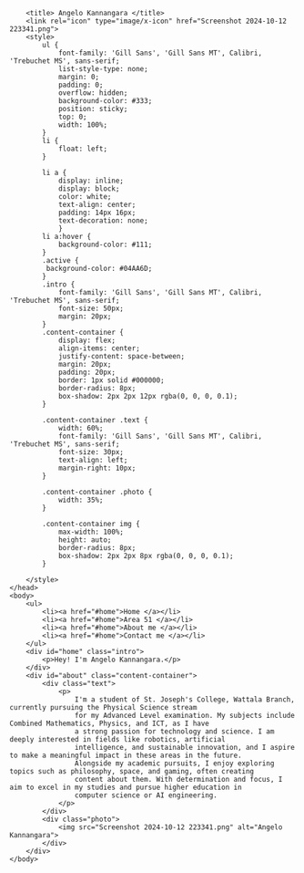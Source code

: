 <html>
    <head>
        
        <title> Angelo Kannangara </title>
        <link rel="icon" type="image/x-icon" href="Screenshot 2024-10-12 223341.png">
        <style>
            ul {
                font-family: 'Gill Sans', 'Gill Sans MT', Calibri, 'Trebuchet MS', sans-serif;
                list-style-type: none;
                margin: 0;
                padding: 0;
                overflow: hidden;
                background-color: #333;
                position: sticky;
                top: 0;
                width: 100%;
            }
            li {
                float: left;
            }
                
            li a {
                display: inline;
                display: block;
                color: white;
                text-align: center;
                padding: 14px 16px;
                text-decoration: none;
                }
            li a:hover {
                background-color: #111;
            }
            .active {
             background-color: #04AA6D;
            }
            .intro {
                font-family: 'Gill Sans', 'Gill Sans MT', Calibri, 'Trebuchet MS', sans-serif;
                font-size: 50px;
                margin: 20px;
            }
            .content-container {
                display: flex;
                align-items: center;
                justify-content: space-between;
                margin: 20px;
                padding: 20px;
                border: 1px solid #000000;
                border-radius: 8px;
                box-shadow: 2px 2px 12px rgba(0, 0, 0, 0.1);
            }

            .content-container .text {
                width: 60%;
                font-family: 'Gill Sans', 'Gill Sans MT', Calibri, 'Trebuchet MS', sans-serif;
                font-size: 30px;
                text-align: left;
                margin-right: 10px;
            }

            .content-container .photo {
                width: 35%;
            }

            .content-container img {
                max-width: 100%;
                height: auto;
                border-radius: 8px;
                box-shadow: 2px 2px 8px rgba(0, 0, 0, 0.1);
            }

        </style>
    </head>
    <body>
        <ul>
            <li><a href="#home">Home </a></li>
            <li><a href="#home">Area 51 </a></li>
            <li><a href="#home">About me </a></li>
            <li><a href="#home">Contact me </a></li>
        </ul>
        <div id="home" class="intro">
            <p>Hey! I'm Angelo Kannangara.</p>
        </div>
        <div id="about" class="content-container">
            <div class="text">
                <p>
                    I'm a student of St. Joseph's College, Wattala Branch, currently pursuing the Physical Science stream 
                    for my Advanced Level examination. My subjects include Combined Mathematics, Physics, and ICT, as I have 
                    a strong passion for technology and science. I am deeply interested in fields like robotics, artificial 
                    intelligence, and sustainable innovation, and I aspire to make a meaningful impact in these areas in the future. 
                    Alongside my academic pursuits, I enjoy exploring topics such as philosophy, space, and gaming, often creating 
                    content about them. With determination and focus, I aim to excel in my studies and pursue higher education in 
                    computer science or AI engineering.
                </p>
            </div>
            <div class="photo">
                <img src="Screenshot 2024-10-12 223341.png" alt="Angelo Kannangara">
            </div>
        </div>
    </body>
</html>
